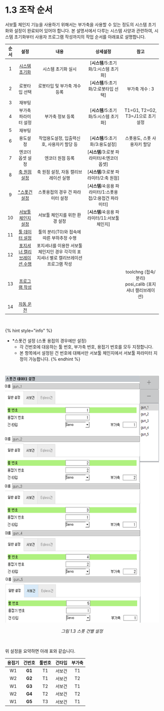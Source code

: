 ﻿# 1.3 조작 순서

서보툴 체인지 기능을 사용하기 위해서는 부가축을 사용할 수 있는 정도의 시스템 초기화와 설정이 완료되어 있어야 합니다. 본 설명서에서 다루는 시스템 사양과 관련하여, 시스템 초기화부터 사용자 프로그램 작성까지의 작업 순서를 아래표로 설명합니다.



| 순서 | 설정 | 내용 | 상세설정 |참고|
| :---: | :---: | :---: |:---:  |:---:|
| 1 | [시스템 초기화](https://hrbook-hrc.web.app/#/view/doc-hi6-operation/korean-tp630/7-setting/6-initialization/README) | 시스템 초기화 실시 |[**시스템**/5:초기화/1:시스템 초기화] ||
| 2 | 로봇타입 선택| 로봇타입 및 부가축 개수 등록 |[**시스템**/5:초기화/2:로봇타입 선택] |부가축 개수 : 3|
| 3 | 재부팅 |  | ||
| 4 | 부가축 파라미터 설정 | 부가축 정보 등록 |[**시스템**/5:초기화/5:시스템 초기화] |T1=G1, T2=G2, T3=J1으로 초기설정|
| 5 | 재부팅 |  | ||
| 6 | 용도설정 | 작업용도설정, 입출력신호, 사용자키 할당 등 |[**시스템**/5:초기화/3:용도설정] |스폿용도, 스폿 사용자키 할당|
| 7 | 엔코더 옵셋 설정 | 엔코더 원점 등록 |[**시스템**/3:로봇 파라미터/4:엔코더 옵셋] ||
| 8 | [축 원점 설정](https://hrbook-hrc.web.app/#/view/doc-hi6-operation/korean-tp630/7-setting/4-robot-parameter/2-axis-origin) | 축 원점 설정, 자동 캘리브레이션 실행 |[**시스템**/3:로봇 파라미터/2:축 원점] ||
| 9 | [*스폿건 설정](https://hrbook-hrc.web.app/#/view/doc-spot-weld/korean/5-spot-weld-parameter/5-2-welding-gun-parameter/README) | 스폿용접의 경우 건 파라미터 설정 |[**시스템**/4:응용 파라미터/1:스폿용접/2:용접건 파라미터] ||
| 10 | [서보툴 체인지 설정](https://hrbook-hrc.web.app/#/view/doc-svtool-change/korean/README) | 서보툴 체인지를 위한 환경 설정 |[**시스템**/4:응용 파라미터/11:서보툴 체인지] ||
| 11 | [툴 데이터 설정](https://hrbook-hrc.web.app/#/view/doc-load-estimation/korean/README) | 툴의 분리(T0)와 접속에 따른 부하추정 수행 | ||
| 12 | [포지셔너 캘리브레이션 수행](https://hrbook-hrc.web.app/#/view/doc-positioner-sync/korean/README) | 포지셔너를 이용한 서보툴 체인지인 경우 각각의 포지셔너 별로 캘리브레이션 프로그램 작성 | ||
| 13 | [프로그램 작성](https://hrbook-hrc.web.app/#/view/doc-hi6-operation/korean-tp630/3-programming/README) |  | |toolchng (접속/분리) <br> posi_calib (포지셔너 캘리브레이션)|
| 14 | [자동 운전](https://hrbook-hrc.web.app/#/view/doc-hi6-operation/korean-tp630/2-operation/2-automatic-operation/README) |  | ||


<br>


{% hint style="info" %}
- *스폿건 설정 (스폿 용접의 경우에만 설정)  
    - 각 건번호에 대응하는 툴 번호, 부가축 번호, 용접기 번호를 모두 지정합니다.  
    - 본 항목에서 설정된 건 번호에 대해서만 서보툴 체인지에서 서보툴 파라미터 지정이 가능합니다.
{% endhint %}

<br>

<p align="center">
 <img src="../_assets/fig1_3.png"></img>
 <em><p align="center">그림 1.3 스폿 건별 설정</p></em>
</p>


<br>

위 설정을 요약하면 아래 표와 같습니다.

|용접기	|건번호|툴번호|	건타입	|부가축|
| :---: | :---: | :---: |:---:  |:---:|
|W1|**G1**|	T1|	서보건	|T1|
|W2|**G2**|	T1|	서보건	|T2|
|W1	|**G3**|	T2|	서보건	|T1|
|W2	|**G4**|	T2|	서보건	|T2|
|W1|**G5**|	T3|	서보건	|T1|

